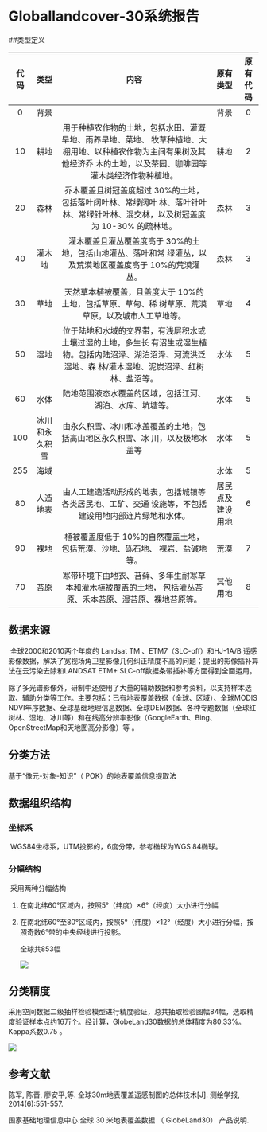 # Globallandcover-30系统报告 

##类型定义

| 代码 |      类型      |                             内容                             |     原有类型     | 原有代码 |
| :--: | :------------: | :----------------------------------------------------------: | :--------------: | :------: |
|  0   |      背景      |                                                              |       背景       |    0     |
|  10  |      耕地      | 用于种植农作物的土地，包括水田、灌溉旱地、雨养旱地、菜地、      牧草种植地、大棚用地、以种植农作物为主间有果树及其他经济乔      木的土地，以及茶园、咖啡园等灌木类经济作物种植地。 |       耕地       |    2     |
|  20  |      森林      | 乔木覆盖且树冠盖度超过   30%的土地，包括落叶阔叶林、常绿阔叶      林、落叶针叶林、常绿针叶林、混交林，以及树冠盖度为 10-30%      的疏林地。 |       森林       |    3     |
|  40  |     灌木地     | 灌木覆盖且灌丛覆盖度高于   30%的土地，包括山地灌丛、落叶和常      绿灌丛，以及荒漠地区覆盖度高于 10%的荒漠灌丛。 |       森林       |    3     |
|  30  |      草地      | 天然草本植被覆盖，且盖度大于   10%的土地，包括草原、草甸、稀      树草原、荒漠草原，以及城市人工草地等。 |       草地       |    4     |
|  50  |      湿地      | 位于陆地和水域的交界带，有浅层积水或土壤过湿的土地，多生长      有沼生或湿生植物。包括内陆沼泽、湖泊沼泽、河流洪泛湿地、森      林/灌木湿地、泥炭沼泽、红树林、盐沼等。 |       水体       |    5     |
|  60  |      水体      |   陆地范围液态水覆盖的区域，包括江河、湖泊、水库、坑塘等。   |       水体       |    5     |
| 100  | 冰川和永久积雪 | 由永久积雪、冰川和冰盖覆盖的土地，包括高山地区永久积雪、冰      川，以及极地冰盖等 |       水体       |    5     |
| 255  |      海域      |                                                              |       水体       |    5     |
|  80  |    人造地表    | 由人工建造活动形成的地表，包括城镇等各类居民地、工矿、交通      设施等，不包括建设用地内部连片绿地和水体。 | 居民点及建设用地 |    6     |
|  90  |      裸地      | 植被覆盖度低于   10%的自然覆盖土地，包括荒漠、沙地、砾石地、      裸岩、盐碱地等。 |       荒漠       |    7     |
|  70  |      苔原      | 寒带环境下由地衣、苔藓、多年生耐寒草本和灌木植被覆盖的土地，      包括灌丛苔原、禾本苔原、湿苔原、裸地苔原等。 |     其他用地     |    8     |

## 数据来源

​	全球2000和2010两个年度的 Landsat TM 、ETM7（SLC-off）和HJ-1A/B 遥感影像数据，解决了宽视场角卫星影像几何纠正精度不高的问题；提出的影像插补算法在云污染去除和LANDSAT ETM+ SLC-off数据条带插补等方面得到全面运用。 

​	除了多光谱影像外，研制中还使用了大量的辅助数据和参考资料，以支持样本选取、辅助分类等工作。主要包括：已有地表覆盖数据（全球、区域）、全球MODIS NDVI年序数据、全球基础地理信息数据、全球DEM数据、各种专题数据（全球红树林、湿地、冰川等）和在线高分辨率影像（GoogleEarth、Bing、OpenStreetMap和天地图高分影像）等 。

## 分类方法

基于“像元-对象-知识”（ POK）的地表覆盖信息提取法    

##  数据组织结构

### 坐标系

​	WGS84坐标系，UTM投影的，6度分带，参考椭球为WGS 84椭球。 

### 分幅结构

​	采用两种分幅结构

1. 在南北纬60°区域内，按照5°（纬度）×6°（经度）大小进行分幅 

2. 在南北纬60°至80°区域内，按照5°（纬度）×12°（经度）大小进行分幅，按照奇数6°带的中央经线进行投影。

   全球共853幅 

   ![](D:\crd\Pictures\glc30-2010分幅示意图.jpg)


## 分类精度

​	采用空间数据二级抽样检验模型进行精度验证，总共抽取检验图幅84幅，选取精度验证样本点约16万个。经计算，GlobeLand30数据的总体精度为80.33%。Kappa系数0.75 。

![](D:\crd\Pictures\最低分类精度与最小图斑.png)











## 参考文献

陈军, 陈晋, 廖安平,等. 全球30m地表覆盖遥感制图的总体技术[J]. 测绘学报, 2014(6):551-557. 

国家基础地理信息中心.全球 30 米地表覆盖数据 （ GlobeLand30） 产品说明.



